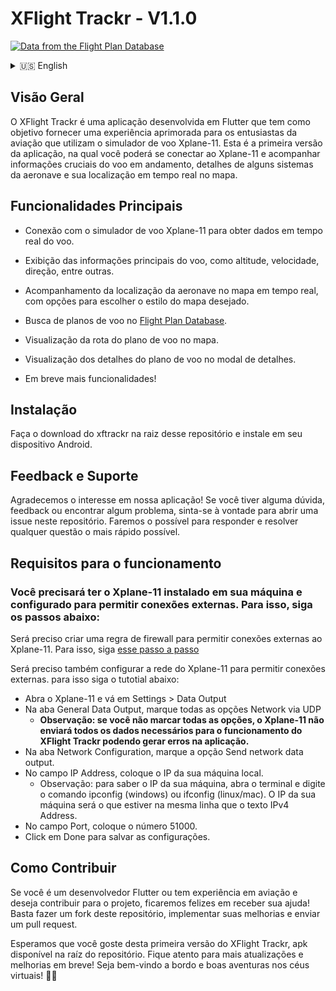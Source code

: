 # XFlight Trackr - V1.1.0  
<a href="https://flightplandatabase.com"><img src="https://static.flightplandatabase.com/images/data-banner/dark.min.png" alt="Data from the Flight Plan Database"></a>

<details>
    <summary>🇺🇸 English</summary>
    
## Overview
XFlight Trackr is an application developed in Flutter that aims to provide an improved experience for aviation enthusiasts who use the Xplane-11 flight simulator. This is the first version of the application, in which you can connect to Xplane-11 and track crucial flight information, details of some aircraft systems and your real-time location on the map.

## Main Features
- Connection to the Xplane-11 flight simulator to obtain real-time flight data.
- Display of the main flight information, such as altitude, speed, direction, among others.
- Tracking the location of the aircraft on the map in real time, with options to choose the desired map style.
- Search for flight plans on <a href="https://flightplandatabase.com">Flight Plan Database</a>.
- View the flight plan route on the map.
- View the details of flight plan on the details modal.
- More features coming soon!

## Installation
Download the xftrackr in the root of this repository and install it on your Android device.

## Feedback and Support
Thank you for your interest in our application! If you have any questions, feedback or find any problems, feel free to open an issue in this repository. We will do our best to respond and resolve any issues as quickly as possible.

## Requirements for operation

### You will need to have Xplane-11 installed on your machine and configured to allow external connections. To do this, follow the steps below:
You will need to create a firewall rule to allow external connections to Xplane-11. To do this, follow <a href="https://www.x-plane.com/kb/allowing-x-plane-through-your-firewall/" target="_blank"> this step by step </a>

You will also need to configure the Xplane-11 network to allow external connections. to do this follow the tutorial below:

- Open Xplane-11 and go to Settings> Data Output
- In the General Data Output tab, check all Network via UDP options
    - **Note: if you do not check all the options, Xplane-11 will not send all the data necessary for the operation of XFlight Trackr and may generate errors in the application.**
- In the Network Configuration tab, check the Send network data output option.
- In the IP Address field, enter the IP of your local machine.
    - Note: to find out the IP of your machine, open the terminal and type the ipconfig (windows) or ifconfig (linux / mac) command. The IP of your machine will be the one that is on the same line as the text IPv4 Address.
- In the Port field, enter the number 51000.
- Click Done to save the settings.

## How to Contribute
If you are a Flutter developer or have aviation experience and want to contribute to the project, we will be happy to receive your help! Just fork this repository, implement your improvements and submit a pull request.

We hope you enjoy this first version of XFlight Trackr, apk available in root of this repo. Stay tuned for more updates and improvements soon! Welcome aboard and happy adventures in the virtual skies! 🛫✨


</details>

## Visão Geral
O XFlight Trackr é uma aplicação desenvolvida em Flutter que tem como objetivo fornecer uma experiência aprimorada para os entusiastas da aviação que utilizam o simulador de voo Xplane-11. Esta é a primeira versão da aplicação, na qual você poderá se conectar ao Xplane-11 e acompanhar informações cruciais do voo em andamento, detalhes de alguns sistemas da aeronave e sua localização em tempo real no mapa.

## Funcionalidades Principais
- Conexão com o simulador de voo Xplane-11 para obter dados em tempo real do voo.
- Exibição das informações principais do voo, como altitude, velocidade, direção, entre outras.
- Acompanhamento da localização da aeronave no mapa em tempo real, com opções para escolher o estilo do mapa desejado.
- Busca de planos de voo no <a href="https://flightplandatabase.com">Flight Plan Database</a>.
- Visualização da rota do plano de voo no mapa.
- Visualização dos detalhes do plano de voo no modal de detalhes.

- Em breve mais funcionalidades!


## Instalação
Faça o download do xftrackr na raiz desse repositório e instale em seu dispositivo Android.

## Feedback e Suporte
Agradecemos o interesse em nossa aplicação! Se você tiver alguma dúvida, feedback ou encontrar algum problema, sinta-se à vontade para abrir uma issue neste repositório. Faremos o possível para responder e resolver qualquer questão o mais rápido possível.

## Requisitos para o funcionamento

### Você precisará ter o Xplane-11 instalado em sua máquina e configurado para permitir conexões externas. Para isso, siga os passos abaixo:
Será preciso criar uma regra de firewall para permitir conexões externas ao Xplane-11. Para isso, siga <a href="https://www.x-plane.com/kb/allowing-x-plane-through-your-firewall/" target="_blank"> esse passo a passo </a>

Será preciso também configurar a rede do Xplane-11 para permitir conexões externas. para isso siga o tutotial abaixo:

- Abra o Xplane-11 e vá em Settings > Data Output
- Na aba General Data Output, marque todas as opções Network via UDP
    - **Observação: se você não marcar todas as opções, o Xplane-11 não enviará todos os dados necessários para o funcionamento do XFlight Trackr podendo gerar erros na aplicação.**
- Na aba Network Configuration, marque a opção Send network data output.
- No campo IP Address, coloque o IP da sua máquina local.
    - Observação: para saber o IP da sua máquina, abra o terminal e digite o comando ipconfig (windows) ou ifconfig (linux/mac). O IP da sua máquina será o que estiver na mesma linha que o texto IPv4 Address.
- No campo Port, coloque o número 51000.
- Click em Done para salvar as configurações.
## Como Contribuir
Se você é um desenvolvedor Flutter ou tem experiência em aviação e deseja contribuir para o projeto, ficaremos felizes em receber sua ajuda! Basta fazer um fork deste repositório, implementar suas melhorias e enviar um pull request.

Esperamos que você goste desta primeira versão do XFlight Trackr, apk disponível na raíz do repositório. Fique atento para mais atualizações e melhorias em breve! Seja bem-vindo a bordo e boas aventuras nos céus virtuais! 🛫✨
